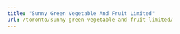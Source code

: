 ```yaml
---
title: "Sunny Green Vegetable And Fruit Limited"
url: /toronto/sunny-green-vegetable-and-fruit-limited/
---
```

